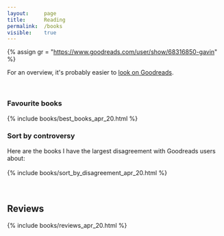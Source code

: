 ```yaml
---
layout:     page
title:      Reading
permalink:  /books
visible:    true
---
```


{%	assign gr = "https://www.goodreads.com/user/show/68316850-gavin"	%}

<style>
	table {
    	border-collapse: collapse;
    	border-spacing: 0;
	}
	
	td {
    	padding: 8px; 
	}

	.rating {
		text-align: center;
		font-size: 26pt;
	}

	.best {
		border-spacing: 5;
	}

	.reviews {
		max-width: 100%;
	}
</style>

For an overview, it's probably easier to <a href="{{gr}}">look on Goodreads</a>.

<br>

<div class="accordion">
	<h3>Favourite books</h3>
	<div>
		{%	include books/best_books_apr_20.html	%}
	</div>
	<h3>Sort by controversy</h3>
	<div>
		Here are the books I have the largest disagreement with Goodreads users about:<br><br>
		{%	include books/sort_by_disagreement_apr_20.html	%}
	</div>
</div><br><br>

## Reviews
{%	include books/reviews_apr_20.html	%}

<br><br><br>